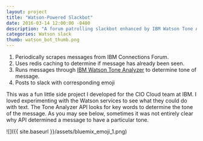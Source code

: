 ```yaml
---
layout: project
title: "Watson-Powered Slackbot"
date: 2016-03-14 12:00:00 -0400
description: "A forum patrolling slackbot enhanced by IBM Watson Tone Analyzer API."
categories: Watson slack
thumb: watson_bot_thumb.png
---
```


1. Periodically scrapes messages from IBM Connections Forum.
2. Uses redis caching to determine if message has already been seen.
3. Runs messages through [IBM Watson Tone Analyzer](https://www.ibm.com/watson/developercloud/tone-analyzer.html) to determine tone of message.
4. Posts to slack with corresponding emoji

This was a fun little side project I developed for the CIO Cloud team at IBM. I loved experimenting with the Watson services to see what they could do with text. The Tone Analyzer API looks for key words to determine the tone of the message. As you may see below, sometimes it was not entirely clear why API determined a message to have a particular tone.  

![]({{ site.baseurl }}/assets/bluemix_emoji_1.png)
